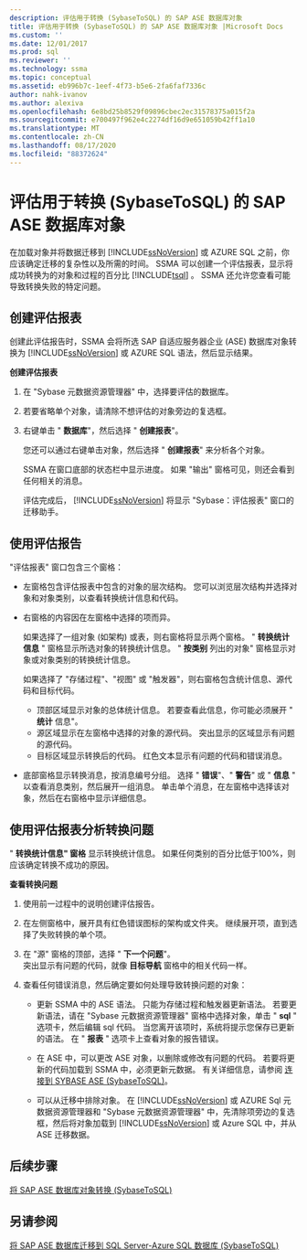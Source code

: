 ```yaml
---
description: 评估用于转换 (SybaseToSQL) 的 SAP ASE 数据库对象
title: 评估用于转换 (SybaseToSQL) 的 SAP ASE 数据库对象 |Microsoft Docs
ms.custom: ''
ms.date: 12/01/2017
ms.prod: sql
ms.reviewer: ''
ms.technology: ssma
ms.topic: conceptual
ms.assetid: eb996b7c-1eef-4f73-b5e6-2fa6faf7336c
author: nahk-ivanov
ms.author: alexiva
ms.openlocfilehash: 6e8bd25b8529f09896cbec2ec31578375a015f2a
ms.sourcegitcommit: e700497f962e4c2274df16d9e651059b42ff1a10
ms.translationtype: MT
ms.contentlocale: zh-CN
ms.lasthandoff: 08/17/2020
ms.locfileid: "88372624"
---
```

# <a name="assessing-sap-ase-database-objects-for-conversion-sybasetosql"></a>评估用于转换 (SybaseToSQL) 的 SAP ASE 数据库对象
在加载对象并将数据迁移到 [!INCLUDE[ssNoVersion](../../includes/ssnoversion-md.md)] 或 AZURE SQL 之前，你应该确定迁移的复杂性以及所需的时间。 SSMA 可以创建一个评估报表，显示将成功转换为的对象和过程的百分比 [!INCLUDE[tsql](../../includes/tsql-md.md)] 。 SSMA 还允许您查看可能导致转换失败的特定问题。  
  
## <a name="create-assessment-reports"></a>创建评估报表  
创建此评估报告时，SSMA 会将所选 SAP 自适应服务器企业 (ASE) 数据库对象转换为 [!INCLUDE[ssNoVersion](../../includes/ssnoversion-md.md)] 或 AZURE SQL 语法，然后显示结果。  
  
**创建评估报表**  
  
1.  在 "Sybase 元数据资源管理器" 中，选择要评估的数据库。  
  
2.  若要省略单个对象，请清除不想评估的对象旁边的复选框。  
  
3.  右键单击 " **数据库**"，然后选择 " **创建报表**"。  
  
    您还可以通过右键单击对象，然后选择 " **创建报表**" 来分析各个对象。  
  
    SSMA 在窗口底部的状态栏中显示进度。 如果 "输出" 窗格可见，则还会看到任何相关的消息。  
  
    评估完成后， [!INCLUDE[ssNoVersion](../../includes/ssnoversion-md.md)] 将显示 "Sybase：评估报表" 窗口的迁移助手。  
  
## <a name="use-assessment-reports"></a>使用评估报告  
"评估报表" 窗口包含三个窗格：  
  
-   左窗格包含评估报表中包含的对象的层次结构。 您可以浏览层次结构并选择对象和对象类别，以查看转换统计信息和代码。  
  
-   右窗格的内容因在左窗格中选择的项而异。  
  
    如果选择了一组对象 (如架构) 或表，则右窗格将显示两个窗格。 " **转换统计信息** " 窗格显示所选对象的转换统计信息。 " **按类别** 列出的对象" 窗格显示对象或对象类别的转换统计信息。  
  
    如果选择了 "存储过程"、"视图" 或 "触发器"，则右窗格包含统计信息、源代码和目标代码。  
  
    -   顶部区域显示对象的总体统计信息。 若要查看此信息，你可能必须展开 " **统计** 信息"。 
    -   源区域显示在左窗格中选择的对象的源代码。 突出显示的区域显示有问题的源代码。  
    -   目标区域显示转换后的代码。 红色文本显示有问题的代码和错误消息。  
  
-   底部窗格显示转换消息，按消息编号分组。 选择 " **错误**"、" **警告**" 或 " **信息** " 以查看消息类别，然后展开一组消息。 单击单个消息，在左窗格中选择该对象，然后在右窗格中显示详细信息。  
  
## <a name="analyze-conversion-problems-by-using-the-assessment-report"></a>使用评估报表分析转换问题  
" **转换统计信息" 窗格** 显示转换统计信息。 如果任何类别的百分比低于100%，则应该确定转换不成功的原因。  
  
**查看转换问题**  
  
1.  使用前一过程中的说明创建评估报告。  
  
2.  在左侧窗格中，展开具有红色错误图标的架构或文件夹。 继续展开项，直到选择了失败转换的单个项。  
  
3.  在 "源" 窗格的顶部，选择 " **下一个问题**"。  
    突出显示有问题的代码，就像 **目标导航** 窗格中的相关代码一样。  
  
4.  查看任何错误消息，然后确定要如何处理导致转换问题的对象：  
  
    -   更新 SSMA 中的 ASE 语法。 只能为存储过程和触发器更新语法。 若要更新语法，请在 "Sybase 元数据资源管理器" 窗格中选择对象，单击 " **sql** " 选项卡，然后编辑 sql 代码。 当您离开该项时，系统将提示您保存已更新的语法。 在 " **报表** " 选项卡上查看对象的报告错误。  
  
    -   在 ASE 中，可以更改 ASE 对象，以删除或修改有问题的代码。 若要将更新的代码加载到 SSMA 中，必须更新元数据。 有关详细信息，请参阅 [连接到 SYBASE ASE &#40;SybaseToSQL&#41;](../../ssma/sybase/connecting-to-sybase-ase-sybasetosql.md)。  
  
    -   可以从迁移中排除对象。 在 [!INCLUDE[ssNoVersion](../../includes/ssnoversion-md.md)] 或 AZURE Sql 元数据资源管理器和 "Sybase 元数据资源管理器" 中，先清除项旁边的复选框，然后将对象加载到 [!INCLUDE[ssNoVersion](../../includes/ssnoversion-md.md)] 或 Azure SQL 中，并从 ASE 迁移数据。
  
## <a name="next-steps"></a>后续步骤  
[将 SAP ASE 数据库对象转换 &#40;SybaseToSQL&#41;](../../ssma/sybase/converting-sybase-ase-database-objects-sybasetosql.md)  
  
## <a name="see-also"></a>另请参阅  
[将 SAP ASE 数据库迁移到 SQL Server-Azure SQL 数据库 &#40;SybaseToSQL&#41;](../../ssma/sybase/migrating-sybase-ase-databases-to-sql-server-azure-sql-db-sybasetosql.md)  
  

